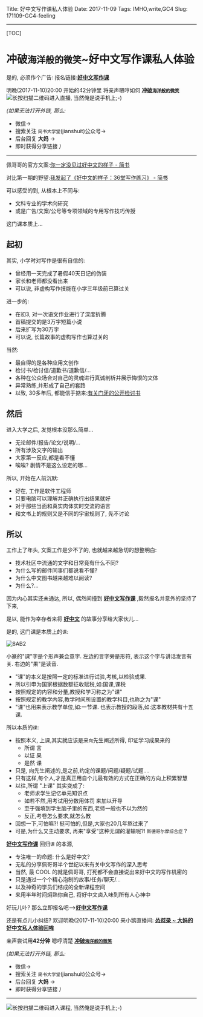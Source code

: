 Title: 好中文写作课私人体验
Date: 2017-11-09 
Tags: IMHO,write,GC4
Slug: 171109-GC4-feeling

------
[TOC]

# 冲破`海洋般的微笑`~好中文写作课私人体验

是的, 必须作个广告:
报名链接:**[好中文写作课](http://h5.xiaoeknow.com/content_page/eyJ0eXBlIjozLCJyZXNvdXJjZV90eXBlIjoiIiwicmVzb3VyY2VfaWQiOiIiLCJwcm9kdWN0X2lkIjoicF81OWZhODE4NWE2YzhiX01wN3RlSUpBIiwiYXBwX2lkIjoiYXBwUnJ4VWtkSG84MDU3Iiwic2hhcmVfdXNlcl9pZCI6InVfNTlmYzNjMjA2Y2I1N19uc3Q3UUZndTJDIiwic2hhcmVfdHlwZSI6NX0)**

明晩(2017-11-10)20:00 开始的42分钟里
将亲声嗯哼如何 **[冲破`海洋般的微笑`](https://st.h5.xiaoe-tech.com/st/9GMIuwZcW)**
![长按扫描二维码进入直播, 当然俺是说手机上;-)](http://upload-images.jianshu.io/upload_images/27562-d018b5243c1f681f.jpeg?imageMogr2/auto-orient/strip%7CimageView2/2/w/1240)


_(如果无法打开外链, 那么:_
- 微信->
- 搜索关注 `简书大学堂`(jianshuit)公众号->
- 后台回复 **大妈** -> 
- 即时获得分享链接
_)_

------
佩哥哥的官方文案:[你一定没见过好中文的样子 - 简书](http://www.jianshu.com/p/2b10a8c3c71a)

对比第一期的野望:[我发起了《好中文的样子：36堂写作练习》 - 简书](http://www.jianshu.com/p/b8908240cdbb)

可以感受的到, 从根本上不同与:

- 文科专业的学术向研究
- 或是广告/文案/公号等专项领域的专用写作技巧传授

这门课本质上...

## 起初
其实, 小学时对写作是很有自信的:

- 曾经用一天完成了暑假40天日记的伪装
- 家长和老师都没看出来
- 可以说, 非虚构写作技能在小学三年级前已算过关

进一步的:

- 在初3, 对一次语文作业进行了深度折腾
- 首稿提交的是3万字短篇小说
- 后来扩写为30万字
- 可以说, 长篇故事的虚构写作也算过关的

当然:

- 最自得的是各种应用文创作
- 检讨书/检讨信/道歉书/道歉信/...
- 各种在公众场合对自己的灵魂进行真诚剖析并展示悔恨的文体
- 异常熟练,并形成了自己的套路
- 以致, 30多年后, 都能信手掂来:[有关门牙的公开检讨书](http://www.jianshu.com/p/6c3fcf5f8c6b)


## 然后
进入大学之后, 发觉根本没那么简单...

- 无论邮件/报告/论文/说明/...
- 所有涉及文字的输出
- 大家第一反应,都是看不懂
- 唉唉? 剧情不是这么设定的哪...

所以, 开始在人前沉默:

- 好在, 工作是软件工程师
- 只要电脑可以理解并正确执行出结果就好
- 对于那些当面和真实肉体实时交流的语言
- 和文书上的规则又是不同的宇宙规则了, 先不讨论


## 所以
工作上了年头, 文案工作是少不了的,
也就越来越急切的想整明白:

- 技术社区中流通的文字和日常竟有什么不同?
- 为什么写的邮件同事们都说看不懂?
- 为什么中文图书越来越难以阅读?
- 为什么?...

因为内心其实还未通达, 所以, 偶然间撞到 **[好中文写作课](http://h5.xiaoeknow.com/content_page/eyJ0eXBlIjozLCJyZXNvdXJjZV90eXBlIjoiIiwicmVzb3VyY2VfaWQiOiIiLCJwcm9kdWN0X2lkIjoicF81OWZhODE4NWE2YzhiX01wN3RlSUpBIiwiYXBwX2lkIjoiYXBwUnJ4VWtkSG84MDU3Iiwic2hhcmVfdXNlcl9pZCI6InVfNTlmYzNjMjA2Y2I1N19uc3Q3UUZndTJDIiwic2hhcmVfdHlwZSI6NX0)** ,毅然报名并意外的坚持了下来,

是以, 能作为幸存者来将 **[好中文](http://h5.xiaoeknow.com/content_page/eyJ0eXBlIjozLCJyZXNvdXJjZV90eXBlIjoiIiwicmVzb3VyY2VfaWQiOiIiLCJwcm9kdWN0X2lkIjoicF81OWZhODE4NWE2YzhiX01wN3RlSUpBIiwiYXBwX2lkIjoiYXBwUnJ4VWtkSG84MDU3Iiwic2hhcmVfdXNlcl9pZCI6InVfNTlmYzNjMjA2Y2I1N19uc3Q3UUZndTJDIiwic2hhcmVfdHlwZSI6NX0)** 的故事分享给大家伙儿...

是的, 这门课是本质上的`课`:

![8AB2](http://upload-images.jianshu.io/upload_images/27562-1b9138404aba0cf2.gif?imageMogr2/auto-orient/strip)

小篆的"课"字是个形声兼会意字. 
左边的言字旁是形符,
表示这个字与讲话发言有关. 
右边的"果"是读音. 

- "课"的本义是按照一定的标准进行试验,考核,以检验成果. 
- 所以引申为国家根据数额征收赋税,如:国课,课税
- 按照规定的内容和分量,教授和学习称之为"课"
- 按照规定的教学内容,教学时间所设置的教学科目,也称之为"课"
- "课"也用来表示教学单位,如:一节课. 也表示教授的段落,如:这本教材共有十五课. 


所以本质的`课`:

- 按照本义, 上课,其实就应该是来`向`先生阐述所得, 印证学习成果来的
    + 所谓 言
    + 以证 果
    + 是然 课
- 只是, 向先生阐述的,是之前,约定的课题/问题/疑题/试题....
- 只有这样,每个人,才是真正用自个儿最有效的方式在正确的方向上积累智慧
- 以往,所谓 "上课" 其实变成了:
    + 老师求学生记忆单元知识点
    + 如若不然,用考试用分数用体罚 来加以开导
    + 至于强填到学生脑子里的东西,老师一般也不以为然的
    + 反正,考卷怎么要求,就怎么教
- 回想一下,可怕嘛?! 挺可怕的,但是,大家也20几年熬过来了
- 可是,为什么又主动要求, 再来"享受"这种无谓的灌输呢?! `斯德哥尔摩综合症` ?

 **[好中文写作课](http://h5.xiaoeknow.com/content_page/eyJ0eXBlIjozLCJyZXNvdXJjZV90eXBlIjoiIiwicmVzb3VyY2VfaWQiOiIiLCJwcm9kdWN0X2lkIjoicF81OWZhODE4NWE2YzhiX01wN3RlSUpBIiwiYXBwX2lkIjoiYXBwUnJ4VWtkSG84MDU3Iiwic2hhcmVfdXNlcl9pZCI6InVfNTlmYzNjMjA2Y2I1N19uc3Q3UUZndTJDIiwic2hhcmVfdHlwZSI6NX0)** 
回归`课` 的本源,

- 专注唯一的命题: 什么是好中文?
- 无私的分享佩哥哥半个世纪以来有关中文写作的深入思考
- 当然, 最 COOL 的就是佩哥哥, 打死都不会直接说出来好中文的写作机密的
- 只是通过一个个精心泡制的故事/任务/聊天/...
- 以及神奇的学员们结成的全新课程空间
- 来用半年时间焖熟你自己, 将好中文卤入味到所有人心神中

好玩儿卟?
那么立即报名吧-->**[好中文写作课](http://h5.xiaoeknow.com/content_page/eyJ0eXBlIjozLCJyZXNvdXJjZV90eXBlIjoiIiwicmVzb3VyY2VfaWQiOiIiLCJwcm9kdWN0X2lkIjoicF81OWZhODE4NWE2YzhiX01wN3RlSUpBIiwiYXBwX2lkIjoiYXBwUnJ4VWtkSG84MDU3Iiwic2hhcmVfdXNlcl9pZCI6InVfNTlmYzNjMjA2Y2I1N19uc3Q3UUZndTJDIiwic2hhcmVfdHlwZSI6NX0)**

还是有点儿小纠结?
欢迎明晩(2017-11-10)20:00 
来小鹅直播间: **[怂怼录 ~ 大妈的好中文私人体验回哞](https://st.h5.xiaoe-tech.com/st/9GMIuwZcW)**

亲声尝试用**42分钟** 嗯哼清楚 **[冲破`海洋般的微笑`](https://st.h5.xiaoe-tech.com/st/9GMIuwZcW)**

_(如果无法打开外链, 那么:_
- 微信->
- 搜索关注 `简书大学堂`(jianshuit)公众号->
- 后台回复 **大妈** -> 
- 即时获得分享链接
_)_



------
![长按扫描二维码进入课程, 当然俺是说手机上;-)](http://upload-images.jianshu.io/upload_images/27562-631a0b4bf263c98b.jpeg?imageMogr2/auto-orient/strip%7CimageView2/2/w/1240)






